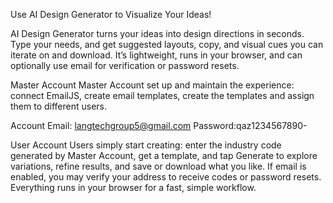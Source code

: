 Use AI Design Generator to Visualize Your Ideas!

AI Design Generator turns your ideas into design directions in seconds. Type your needs, and get suggested layouts, copy, and visual cues you can iterate on and download. It’s lightweight, runs in your browser, and can optionally use email for verification or password resets.

Master Account
Master Account set up and maintain the experience: connect EmailJS, create email templates, create the templates and assign them to different users. 

Account Email: langtechgroup5@gmail.com
Password:qaz1234567890-

User Account
Users simply start creating: enter the industry code generated by Master Account, get a template, and tap Generate to explore variations, refine results, and save or download what you like. If email is enabled, you may verify your address to receive codes or password resets. Everything runs in your browser for a fast, simple workflow.
